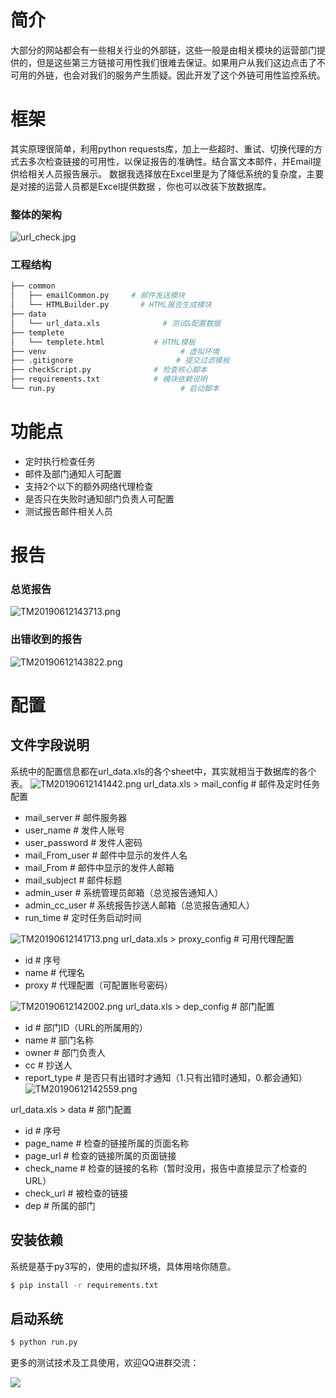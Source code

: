 # 简介
大部分的网站都会有一些相关行业的外部链，这些一般是由相关模块的运营部门提供的，但是这些第三方链接可用性我们很难去保证。如果用户从我们这边点击了不可用的外链，也会对我们的服务产生质疑。因此开发了这个外链可用性监控系统。

# 框架
其实原理很简单，利用python requests库，加上一些超时、重试、切换代理的方式去多次检查链接的可用性，以保证报告的准确性。结合富文本邮件，并Email提供给相关人员报告展示。
数据我选择放在Excel里是为了降低系统的复杂度，主要是对接的运营人员都是Excel提供数据 ，你也可以改装下放数据库。
### 整体的架构
![url_check.jpg](https://upload-images.jianshu.io/upload_images/17067099-cf74e2394ad6a07c.jpg?imageMogr2/auto-orient/strip%7CimageView2/2/w/1240)

### 工程结构
``` bash
├── common
│   ├── emailCommon.py     # 邮件发送模块
│   └── HTMLBuilder.py       # HTML报告生成模块
├── data
│   └── url_data.xls              # 测试&配置数据
├── templete
│   └── templete.html           # HTML模板
├── venv                              # 虚拟环境
├── .gitignore                       # 提交过滤模板
├── checkScript.py              # 检查核心脚本
├── requirements.txt            # 模块依赖说明
└── run.py                            # 启动脚本
```
# 功能点
- 定时执行检查任务
- 邮件及部门通知人可配置
- 支持2个以下的额外网络代理检查
- 是否只在失败时通知部门负责人可配置
- 测试报告邮件相关人员
# 报告
### 总览报告
![TM20190612143713.png](https://upload-images.jianshu.io/upload_images/17067099-47cdcb26cd2fd774.png?imageMogr2/auto-orient/strip%7CimageView2/2/w/1240)
### 出错收到的报告
![TM20190612143822.png](https://upload-images.jianshu.io/upload_images/17067099-8b96fd0a013f8ceb.png?imageMogr2/auto-orient/strip%7CimageView2/2/w/1240)

# 配置
## 文件字段说明
系统中的配置信息都在url_data.xls的各个sheet中，其实就相当于数据库的各个表。
![TM20190612141442.png](https://upload-images.jianshu.io/upload_images/17067099-269add482c29d23d.png?imageMogr2/auto-orient/strip%7CimageView2/2/w/1240)
url_data.xls > mail_config    # 邮件及定时任务配置
- mail_server    # 邮件服务器
- user_name    # 发件人账号
- user_password    # 发件人密码
- mail_From_user    # 邮件中显示的发件人名
- mail_From    # 邮件中显示的发件人邮箱
- mail_subject   # 邮件标题
- admin_user   # 系统管理员邮箱（总览报告通知人）
- admin_cc_user   # 系统报告抄送人邮箱（总览报告通知人）
- run_time   # 定时任务启动时间

![TM20190612141713.png](https://upload-images.jianshu.io/upload_images/17067099-3136898f3e6c433c.png?imageMogr2/auto-orient/strip%7CimageView2/2/w/1240)
url_data.xls > proxy_config    # 可用代理配置
- id   # 序号
- name   # 代理名
- proxy    # 代理配置（可配置账号密码）

![TM20190612142002.png](https://upload-images.jianshu.io/upload_images/17067099-154b76e5c3b77237.png?imageMogr2/auto-orient/strip%7CimageView2/2/w/1240)
url_data.xls > dep_config    # 部门配置
- id   # 部门ID（URL的所属用的）
- name   # 部门名称
- owner    # 部门负责人
- cc    # 抄送人
- report_type     # 是否只有出错时才通知（1.只有出错时通知，0.都会通知）
![TM20190612142559.png](https://upload-images.jianshu.io/upload_images/17067099-7a0945987c2187f7.png?imageMogr2/auto-orient/strip%7CimageView2/2/w/1240)

url_data.xls > data      # 部门配置
- id    # 序号
- page_name    # 检查的链接所属的页面名称
- page_url    # 检查的链接所属的页面链接
- check_name    # 检查的链接的名称（暂时没用，报告中直接显示了检查的URL）
- check_url    # 被检查的链接
- dep   # 所属的部门

## 安装依赖
系统是基于py3写的，使用的虚拟环境，具体用啥你随意。
``` bash
$ pip install -r requirements.txt
```

## 启动系统
``` bash
$ python run.py
```
更多的测试技术及工具使用，欢迎QQ进群交流：

![](https://testerhome.com/uploads/photo/2019/80beba6b-1412-45a2-8a9d-394da51a63fb.jpg!large)
